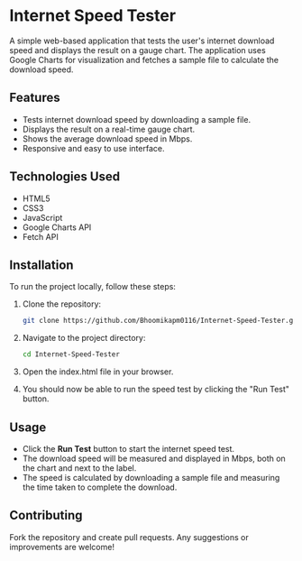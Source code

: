 # Internet Speed Tester

A simple web-based application that tests the user's internet download speed and displays the result on a gauge chart. The application uses Google Charts for visualization and fetches a sample file to calculate the download speed.

## Features

- Tests internet download speed by downloading a sample file.
- Displays the result on a real-time gauge chart.
- Shows the average download speed in Mbps.
- Responsive and easy to use interface.

## Technologies Used

- HTML5
- CSS3
- JavaScript
- Google Charts API
- Fetch API

## Installation

To run the project locally, follow these steps:

1. Clone the repository:

   ```bash
   git clone https://github.com/Bhoomikapm0116/Internet-Speed-Tester.git
   ```
2. Navigate to the project directory:
    ```bash
    cd Internet-Speed-Tester
     ```
3. Open the index.html file in your browser.
4. You should now be able to run the speed test by clicking the "Run Test" button.

## Usage

- Click the **Run Test** button to start the internet speed test.
- The download speed will be measured and displayed in Mbps, both on the chart and next to the label.
- The speed is calculated by downloading a sample file and measuring the time taken to complete the download.

## Contributing
Fork the repository and create pull requests. Any suggestions or improvements are welcome!
